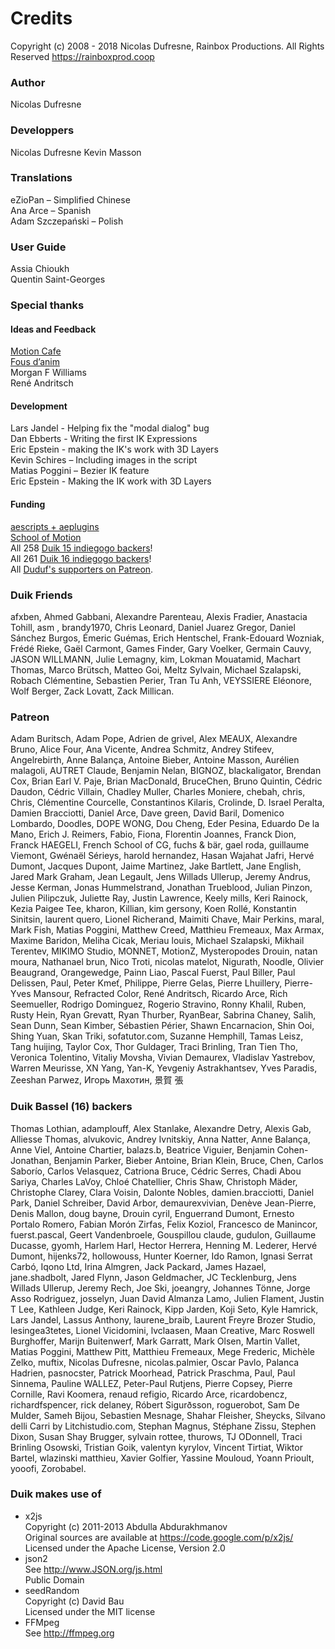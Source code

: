 # Credits

Copyright (c) 2008 - 2018 Nicolas Dufresne, Rainbox Productions. All Rights Reserved
https://rainboxprod.coop

### Author

Nicolas Dufresne

### Developpers

Nicolas Dufresne
Kevin Masson

### Translations

eZioPan – Simplified Chinese  
Ana Arce – Spanish  
Adam Szczepański – Polish

### User Guide

Assia Chioukh  
Quentin Saint-Georges

### Special thanks

#### Ideas and Feedback

[Motion Cafe](http://www.motion-cafe.com)  
[Fous d’anim](http://www.fousdanim.org)  
Morgan F Williams  
René Andritsch

#### Development

Lars Jandel - Helping fix the "modal dialog" bug  
Dan Ebberts - Writing the first IK Expressions  
Eric Epstein - making the IK's work with 3D Layers  
Kevin Schires – Including images in the script  
Matias Poggini – Bezier IK feature  
Eric Epstein - Making the IK work with 3D Layers

#### Funding

[aescripts + aeplugins](https://aescripts.com/)  
[School of Motion](https://www.schoolofmotion.com/)  
All 258 [Duik 15 indiegogo backers](https://www.indiegogo.com/projects/duik-15--2#/)!  
All 261 [Duik 16 indiegogo backers](https://www.indiegogo.com/projects/duik-16-a-free-animation-software-film#/)!  
All [Duduf's supporters on Patreon](https://patreon.com/duduf).

### Duik Friends

afxben, Ahmed Gabbani, Alexandre Parenteau, Alexis Fradier, Anastacia Tohill, asm , brandy1970, Chris Leonard, Daniel Juarez Gregor, Daniel Sánchez Burgos, Émeric Guémas, Erich Hentschel, Frank-Edouard Wozniak, Frédé Rieke, Gaël Carmont, Games Finder, Gary Voelker, Germain Cauvy, JASON WILLMANN, Julie Lemagny, kim, Lokman Mouatamid, Machart Thomas, Marco Brütsch, Matteo Goi, Meltz Sylvain, Michael Szalapski, Robach Clémentine, Sebastien Perier, Tran Tu Anh, VEYSSIERE Eléonore, Wolf Berger, Zack Lovatt, Zack Millican.

### Patreon

Adam Buritsch, Adam Pope, Adrien de grivel, Alex MEAUX, Alexandre Bruno, Alice Four, Ana Vicente, Andrea Schmitz, Andrey Stifeev, Angelrebirth, Anne Balança, Antoine Bieber, Antoine Masson, Aurélien malagoli, AUTRET Claude, Benjamin Nelan, BIGNOZ, blackaligator, Brendan Cox, Brian Earl V. Paje, Brian MacDonald, BruceChen, Bruno Quintin, Cédric Daudon, Cédric Villain, Chadley Muller, Charles Moniere, chebah, chris, Chris, Clémentine Courcelle, Constantinos Kilaris, Crolinde, D. Israel Peralta, Damien Bracciotti, Daniel Arce, Dave green, David Baril, Domenico Lombardo, Doodles, DOPE WONG, Dou Cheng, Eder Pesina, Eduardo De la Mano, Erich J. Reimers, Fabio, Fiona, Florentin Joannes, Franck Dion, Franck HAEGELI, French School of CG, fuchs & bär, gael roda, guillaume Viemont, Gwénaël Sérieys, harold hernandez, Hasan Wajahat Jafri, Hervé Dumont, Jacques Dupont, Jaime Martinez, Jake Bartlett, Jane English, Jared Mark Graham, Jean Legault, Jens Willads Ullerup, Jeremy Andrus, Jesse Kerman, Jonas Hummelstrand, Jonathan Trueblood, Julian Pinzon, Julien Pilipczuk, Juliette Ray, Justin Lawrence, Keely mills, Keri Rainock, Kezia Paigee Tee, kharon, Killian, kim gersony, Koen Rollé, Konstantin Sinitsin, laurent quero, Lionel Richerand, Maimiti Chave, Mair Perkins, maral, Mark Fish, Matias Poggini, Matthew Creed, Matthieu Fremeaux, Max Armax, Maxime Baridon, Meliha Cicak, Meriau louis, Michael Szalapski, Mikhail Terentev, MIKIMO Studio, MONNET, MotionZ, Mysteropodes Drouin, natan moura, Nathanael brun, Nico Troti, nicolas matelot, Nigurath, Noodle, Olivier Beaugrand, Orangewedge, Painn Liao, Pascal Fuerst, Paul Biller, Paul Delissen, Paul, Peter Kmeť, Philippe, Pierre Gelas, Pierre Lhuillery, Pierre-Yves Mansour, Refracted Color, René Andritsch, Ricardo Arce, Rich Seemueller, Rodrigo Dominguez, Rogerio Stravino, Ronny Khalil, Ruben, Rusty Hein, Ryan Grevatt, Ryan Thurber, RyanBear, Sabrina Chaney, Salih, Sean Dunn, Sean Kimber, Sébastien Périer, Shawn Encarnacion, Shin Ooi, Shing Yuan, Skan Triki, sofatutor.com, Suzanne Hemphill, Tamas Leisz, Tang huijing, Taylor Cox, Thor Guldager, Traci Brinling, Tran Tien Tho, Veronica Tolentino, Vitaliy Movsha, Vivian Demaurex, Vladislav Yastrebov, Warren Meurisse, XN Yang, Yan-K, Yevgeniy Astrakhantsev, Yves Paradis, Zeeshan Parwez, Игорь Махотин, 景賀 張

### Duik Bassel (16) backers

Thomas Lothian, adamplouff, Alex Stanlake, Alexandre Detry, Alexis Gab, Alliesse Thomas, alvukovic, Andrey Ivnitskiy, Anna Natter, Anne Balança, Anne Viel, Antoine Chartier, balazs.b, Beatrice Viguier, Benjamin Cohen-Jonathan, Benjamin Parker, Bieber Antoine, Brian Klein, Bruce, Chen, Carlos Saborío, Carlos Velasquez, Catriona Bruce, Cédric Serres, Chadi Abou Sariya, Charles LaVoy, Chloé Chatellier, Chris Shaw, Christoph Mäder, Christophe Clarey, Clara Voisin, Dalonte Nobles, damien.bracciotti, Daniel Park, Daniel Schreiber, David Arbor, demaurexvivian, Denève Jean-Pierre, Denis Mallon, doug bayne, Drouin cyril, Enguerrand Dumont, Ernesto Portalo Romero, Fabian Morón Zirfas, Felix Koziol, Francesco de Manincor, fuerst.pascal, Geert Vandenbroele, Gouspillou claude, gudulon, Guillaume Ducasse, gyomh, Harlem Harl, Hector Herrera, Henning M. Lederer, Hervé Dumont, hijenks72, hollowouss, Hunter Koerner, Ido Ramon, Ignasi Serrat Carbó, Iqono Ltd, Irina Almgren, Jack Packard, James Hazael, jane.shadbolt, Jared Flynn, Jason Geldmacher, JC Tecklenburg, Jens Willads Ullerup, Jeremy Rech, Joe Ski, joeangry, Johannes Tönne, Jorge Asso Rodriguez, josselyn, Juan David Almanza Lamo, Julien Flament, Justin T Lee, Kathleen Judge, Keri Rainock, Kipp Jarden, Koji Seto, Kyle Hamrick, Lars Jandel, Lassus Anthony, laurene_braib, Laurent Freyre Brozer Studio, lesingea3tetes, Lionel Vicidomini, lvclaasen, Maan Creative, Marc   Roswell   Burghoffer, Marijn Buitenwerf, Mark Garratt, Mark Olsen, Martin Vallet, Matias Poggini, Matthew Pitt, Matthieu Fremeaux, Mege Frederic, Michèle Zelko, muftix, Nicolas Dufresne, nicolas.palmier, Oscar Pavlo, Palanca Hadrien, pasnocster, Patrick Moorhead, Patrick Praschma, Paul, Paul Sinnema, Pauline WALLEZ, Peter-Paul Rutjens, Pierre Copsey, Pierre Cornille, Ravi Koomera, renaud refigio, Ricardo Arce, ricardobencz, richardfspencer, rick delaney, Róbert Sigurðsson, roguerobot, Sam De Mulder, Sameh Bijou, Sebastien Mesnage, Shahar Fleisher, Sheycks, Silvano delli Carri by Litchistudio.com, Stephan Magnus, Stéphane Zissu, Stephen Dixon, Susan Shay Brugger, sylvain rottee, thurows, TJ ODonnell, Traci Brinling Osowski, Tristian Goik, valentyn kyrylov, Vincent Tirtiat, Wiktor Bartel, wlazinski matthieu, Xavier Golfier, Yassine Mouloud, Yoann Prioult, yooofi, Zorobabel.

###  Duik makes use of

- x2js  
Copyright (c) 2011-2013 Abdulla Abdurakhmanov  
Original sources are available at https://code.google.com/p/x2js/  
Licensed under the Apache License, Version 2.0  
- json2  
See http://www.JSON.org/js.html  
Public Domain
- seedRandom  
Copyright (c) David Bau  
Licensed under the MIT license
- FFMpeg  
See http://ffmpeg.org
